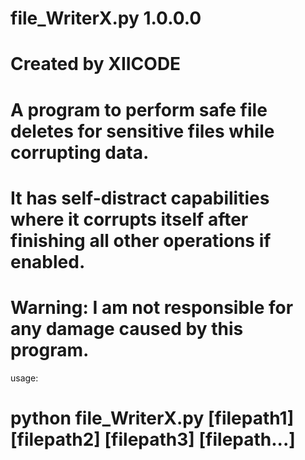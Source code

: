 #       file_WriterX.py 1.0.0.0
#       Created by XIICODE


# A program to perform safe file deletes for sensitive files while corrupting data.
# It has self-distract capabilities where it corrupts itself after finishing all other operations if enabled.
# Warning: I am not responsible for any damage caused by this program.

usage:
#    python file_WriterX.py [filepath1] [filepath2] [filepath3] [filepath...]
